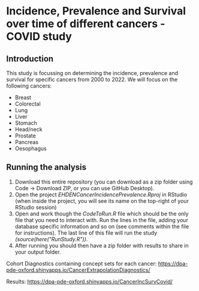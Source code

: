 Incidence, Prevalence and Survival over time of different cancers - COVID study
========================================================================================================================================================

## Introduction
This study is focussing on determining the incidence, prevalence and survival for specific cancers from 2000 to 2022. We will focus on the following cancers:
* Breast
* Colorectal
* Lung
* Liver
* Stomach
* Head/neck
* Prostate
* Pancreas
* Oesophagus

## Running the analysis
1) Download this entire repository (you can download as a zip folder using Code -> Download ZIP, or you can use GitHub Desktop). 
2) Open the project <i>EHDENCancerIncidencePrevalence.Rproj</i> in RStudio (when inside the project, you will see its name on the top-right of your RStudio session)
3) Open and work though the <i>CodeToRun.R</i> file which should be the only file that you need to interact with. Run the lines in the file, adding your database specific information and so on (see comments within the file for instructions). The last line of this file will run the study <i>(source(here("RunStudy.R"))</i>.     
4) After running you should then have a zip folder with results to share in your output folder.

Cohort Diagnostics containing concept sets for each cancer: https://dpa-pde-oxford.shinyapps.io/CancerExtrapolationDiagnostics/

Results: https://dpa-pde-oxford.shinyapps.io/CancerIncSurvCovid/

